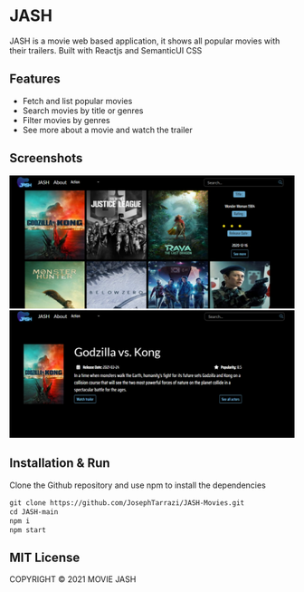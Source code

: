 # JASH

JASH is a movie web based application, it shows all popular movies with their trailers.
Built with Reactjs and SemanticUI CSS

## Features

- Fetch and list popular movies
- Search movies by title or genres
- Filter movies by genres
- See more about a movie and watch the trailer

## Screenshots

![home page](./src/assets/home.png)
![movie info + trailer](./src/assets/trailer.png)


## Installation & Run

Clone the Github repository and use npm to install the dependencies

```
git clone https://github.com/JosephTarrazi/JASH-Movies.git
cd JASH-main
npm i
npm start
```

## MIT License

COPYRIGHT © 2021 MOVIE JASH
